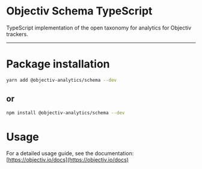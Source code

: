 # Objectiv Schema TypeScript

TypeScript implementation of the open taxonomy for analytics for Objectiv trackers.

---

# Package installation

```sh
yarn add @objectiv-analytics/schema --dev
```

## or

```sh
npm install @objectiv-analytics/schema --dev
```

# Usage

For a detailed usage guide, see the documentation: [https://objectiv.io/docs](https://objectiv.io/docs)
